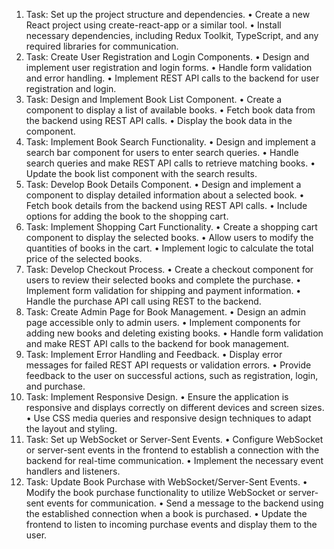1.	Task: Set up the project structure and dependencies.
•	Create a new React project using create-react-app or a similar tool.
•	Install necessary dependencies, including Redux Toolkit, TypeScript, and any required libraries for communication.
2.	Task: Create User Registration and Login Components.
•	Design and implement user registration and login forms.
•	Handle form validation and error handling.
•	Implement REST API calls to the backend for user registration and login.
3.	Task: Design and Implement Book List Component.
•	Create a component to display a list of available books.
•	Fetch book data from the backend using REST API calls.
•	Display the book data in the component.
4.	Task: Implement Book Search Functionality.
•	Design and implement a search bar component for users to enter search queries.
•	Handle search queries and make REST API calls to retrieve matching books.
•	Update the book list component with the search results.
5.	Task: Develop Book Details Component.
•	Design and implement a component to display detailed information about a selected book.
•	Fetch book details from the backend using REST API calls.
•	Include options for adding the book to the shopping cart.
6.	Task: Implement Shopping Cart Functionality.
•	Create a shopping cart component to display the selected books.
•	Allow users to modify the quantities of books in the cart.
•	Implement logic to calculate the total price of the selected books.
7.	Task: Develop Checkout Process.
•	Create a checkout component for users to review their selected books and complete the purchase.
•	Implement form validation for shipping and payment information.
•	Handle the purchase API call using REST to the backend.
8.	Task: Create Admin Page for Book Management.
•	Design an admin page accessible only to admin users.
•	Implement components for adding new books and deleting existing books.
•	Handle form validation and make REST API calls to the backend for book management.
9.	Task: Implement Error Handling and Feedback.
•	Display error messages for failed REST API requests or validation errors.
•	Provide feedback to the user on successful actions, such as registration, login, and purchase.
10.	Task: Implement Responsive Design.
•	Ensure the application is responsive and displays correctly on different devices and screen sizes.
•	Use CSS media queries and responsive design techniques to adapt the layout and styling.
11.	Task: Set up WebSocket or Server-Sent Events.
•	Configure WebSocket or server-sent events in the frontend to establish a connection with the backend for real-time communication.
•	Implement the necessary event handlers and listeners.
12.	Task: Update Book Purchase with WebSocket/Server-Sent Events.
•	Modify the book purchase functionality to utilize WebSocket or server-sent events for communication.
•	Send a message to the backend using the established connection when a book is purchased.
•	Update the frontend to listen to incoming purchase events and display them to the user.